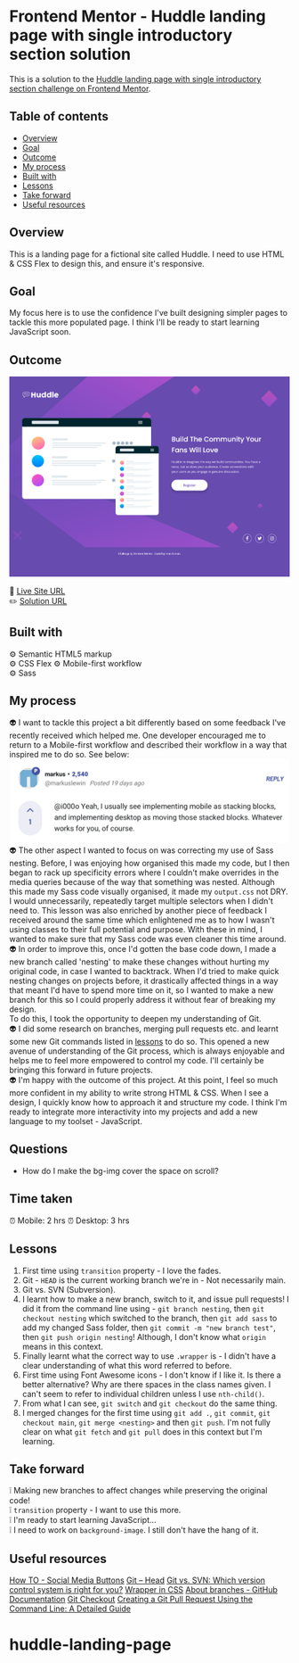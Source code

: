 # Frontend Mentor - Huddle landing page with single introductory section solution

This is a solution to the [Huddle landing page with single introductory section challenge on Frontend Mentor](https://www.frontendmentor.io/challenges/huddle-landing-page-with-a-single-introductory-section-B_2Wvxgi0).

## Table of contents

- [Overview](#overview)
- [Goal](#goal)
- [Outcome](#outcome)
- [My process](#my-process)
- [Built with](#built-with)
- [Lessons](#lessons)
- [Take forward](#take-forward)
- [Useful resources](#useful-resources)

## Overview

This is a landing page for a fictional site called Huddle. I need to use HTML & CSS Flex to design this, and ensure it's responsive.

## Goal

My focus here is to use the confidence I've built designing simpler pages to tackle this more populated page. I think I'll be ready to start learning JavaScript soon.

## Outcome

![](./images/huddle-landing-desktop.png)

:jigsaw: [Live Site URL](https://www.frontendmentor.io/profile/i000o)  
:pencil2: [Solution URL](https://www.frontendmentor.io/solutions/huddle-landing-page-with-sass-HqQ0AvxHhW)

## Built with

:gear: Semantic HTML5 markup  
:gear: CSS Flex
:gear: Mobile-first workflow  
:gear: Sass

## My process

:alien: I want to tackle this project a bit differently based on some feedback I've recently received which helped me. One developer encouraged me to return to a Mobile-first workflow and described their workflow in a way that inspired me to do so. See below:  
![](images/mobile-first-stacking.png)  
:alien: The other aspect I wanted to focus on was correcting my use of Sass nesting. Before, I was enjoying how organised this made my code, but I then began to rack up specificity errors where I couldn't make overrides in the media queries because of the way that something was nested. Although this made my Sass code visually organised, it made my `output.css` not DRY. I would unnecessarily, repeatedly target multiple selectors when I didn't need to. This lesson was also enriched by another piece of feedback I received around the same time which enlightened me as to how I wasn't using classes to their full potential and purpose. With these in mind, I wanted to make sure that my Sass code was even cleaner this time around.  
:alien: In order to improve this, once I'd gotten the base code down, I made a new branch called 'nesting' to make these changes without hurting my original code, in case I wanted to backtrack. When I'd tried to make quick nesting changes on projects before, it drastically affected things in a way that meant I'd have to spend more time on it, so I wanted to make a new branch for this so I could properly address it without fear of breaking my design.  
To do this, I took the opportunity to deepen my understanding of Git.  
:alien: I did some research on branches, merging pull requests etc. and learnt some new Git commands listed in [lessons](#lessons) to do so. This opened a new avenue of understanding of the Git process, which is always enjoyable and helps me to feel more empowered to control my code. I'll certainly be bringing this forward in future projects.  
:alien: I'm happy with the outcome of this project. At this point, I feel so much more confident in my ability to write strong HTML & CSS. When I see a design, I quickly know how to approach it and structure my code. I think I'm ready to integrate more interactivity into my projects and add a new language to my toolset - JavaScript.

## Questions

- How do I make the bg-img cover the space on scroll?

## Time taken

:alarm_clock: Mobile: 2 hrs
:alarm_clock: Desktop: 3 hrs

## Lessons

1. First time using `transition` property - I love the fades.
2. Git - `HEAD` is the current working branch we're in - Not necessarily main.
3. Git vs. SVN (Subversion).
4. I learnt how to make a new branch, switch to it, and issue pull requests! I did it from the command line using - `git branch nesting`, then `git checkout nesting` which switched to the branch, then `git add sass` to add my changed Sass folder, then `git commit -m "new branch test"`, then `git push origin nesting`! Although, I don't know what `origin` means in this context.
5. Finally learnt what the correct way to use `.wrapper` is - I didn't have a clear understanding of what this word referred to before.
6. First time using Font Awesome icons - I don't know if I like it. Is there a better alternative? Why are there spaces in the class names given. I can't seem to refer to individual children unless I use `nth-child()`.
7. From what I can see, `git switch` and `git checkout` do the same thing.
8. I merged changes for the first time using `git add .`, `git commit`, `git checkout main`, `git merge <nesting>` and then `git push`. I'm not fully clear on what `git fetch` and `git pull` does in this context but I'm learning.

## Take forward

:grey_exclamation: Making new branches to affect changes while preserving the original code!  
:grey_exclamation: `transition` property - I want to use this more.  
:grey_exclamation: I'm ready to start learning JavaScript...  
:grey_exclamation: I need to work on `background-image`. I still don't have the hang of it.

## Useful resources

[How TO - Social Media Buttons](https://www.w3schools.com/howto/howto_css_social_media_buttons.asp)
[Git – Head](https://www.geeksforgeeks.org/git-head/)
[Git vs. SVN: Which version control system is right for you?](https://nulab.com/learn/software-development/git-vs-svn-version-control-system/#:~:text=SVN%20workflow&text=It%20only%20includes%20tested%2C%20unbroken,and%20development%20in%20the%20branch.)
[Wrapper in CSS](https://www.geeksforgeeks.org/wrapper-in-css/)
[About branches - GitHub Documentation](https://docs.github.com/en/pull-requests/collaborating-with-pull-requests/proposing-changes-to-your-work-with-pull-requests/about-branches)
[Git Checkout](https://www.atlassian.com/git/tutorials/using-branches/git-checkout#:~:text=The%20git%20checkout%20command%20lets,new%20commits%20on%20that%20branch.)
[Creating a Git Pull Request Using the Command Line: A Detailed Guide](https://medium.com/@ravipatel.it/creating-a-git-pull-request-using-the-command-line-a-detailed-guide-4ef1ea017fe2)

# huddle-landing-page
